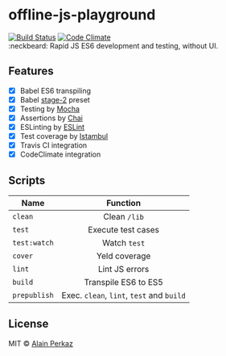 # offline-js-playground
[![Build Status](https://travis-ci.org/aperkaz/offline-js-playground.svg?branch=master)](https://travis-ci.org/aperkaz/offline-js-playground)
[![Code Climate](https://codeclimate.com/github/ooade/NextSimpleStarter/badges/gpa.svg)](https://codeclimate.com/github/ooade/NextSimpleStarter) <br />
:neckbeard: Rapid JS ES6 development and testing, without UI.

## Features
- [X] Babel ES6 transpiling
- [X] Babel [stage-2](https://babeljs.io/docs/plugins/preset-stage-2/) preset
- [X] Testing by [Mocha](https://mochajs.org/)
- [X] Assertions by [Chai](http://chaijs.com)
- [X] ESLinting by [ESLint](http://eslint.org/)
- [X] Test coverage by [Istambul](https://istanbul.js.org)
- [X] Travis CI integration
- [X] CodeClimate integration

## Scripts
| Name          | Function        |
| ------------- |:---------------:|
| `clean`       | Clean `/lib`    |
| `test`        | Execute test cases    |
| `test:watch`  | Watch `test`     |
| `cover`       | Yeld coverage    |
| `lint`        | Lint JS errors   |
| `build`       | Transpile ES6 to ES5  |
| `prepublish`  | Exec. `clean`, `lint`, `test` and `build`     |

## License
MIT © [Alain Perkaz](https://aperkaz.github.io)
